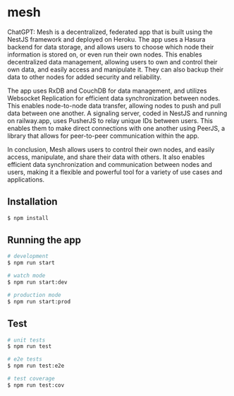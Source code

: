 mesh
========
ChatGPT: Mesh is a decentralized, federated app that is built using the NestJS framework and deployed on Heroku. The app uses a Hasura backend for data storage, and allows users to choose which node their information is stored on, or even run their own nodes. This enables decentralized data management, allowing users to own and control their own data, and easily access and manipulate it. They can also backup their data to other nodes for added security and reliability.

The app uses RxDB and CouchDB for data management, and utilizes Websocket Replication for efficient data synchronization between nodes. This enables node-to-node data transfer, allowing nodes to push and pull data between one another. A signaling server, coded in NestJS and running on railway.app, uses PusherJS to relay unique IDs between users. This enables them to make direct connections with one another using PeerJS, a library that allows for peer-to-peer communication within the app.

In conclusion, Mesh allows users to control their own nodes, and easily access, manipulate, and share their data with others. It also enables efficient data synchronization and communication between nodes and users, making it a flexible and powerful tool for a variety of use cases and applications.


## Installation

```bash
$ npm install
```

## Running the app

```bash
# development
$ npm run start

# watch mode
$ npm run start:dev

# production mode
$ npm run start:prod
```

## Test

```bash
# unit tests
$ npm run test

# e2e tests
$ npm run test:e2e

# test coverage
$ npm run test:cov
```
